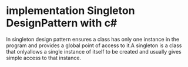 # implementation Singleton DesignPattern with c#
<p>In singleton design pattern ensures a class has only one instance in the program and provides a global point of access to it.A singleton is a class that onlyallows a single instance of itself to be created and usually gives simple access to that instance.</p>
